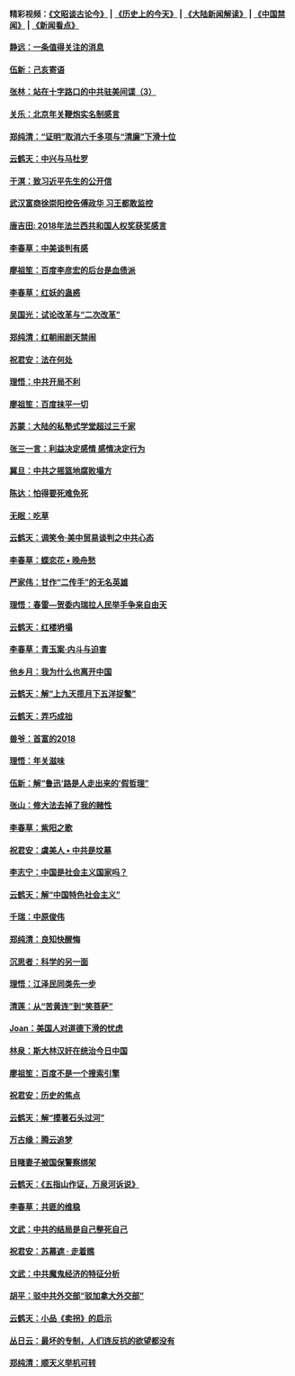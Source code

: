 #### 精彩视频：[《文昭谈古论今》](http://45.32.25.56/wenzhao) | [《历史上的今天》](http://45.32.25.56/today-in-history) | [《大陆新闻解读》](http://45.32.25.56/ntdtv-comedy) | [《中国禁闻》](http://45.32.25.56/ntdtv-news) | [《新闻看点》](http://45.32.25.56/news-insight) 

 #### [静远：一条值得关注的消息](../pages/nsc993/n11024470.md?t=02060931) 

#### [伍新：己亥寄语](../pages/nsc993/n11024543.md?t=02060931) 

#### [张林：站在十字路口的中共驻美间谍（3）](../pages/nsc993/n11023043.md?t=02060931) 

#### [关乐：北京年关鞭炮实名制感言](../pages/nsc993/n11022630.md?t=02060931) 

#### [郑纯清：“证明”取消六千多项与“清廉”下滑十位](../pages/nsc993/n11022638.md?t=02060931) 

#### [云鹤天：中兴与马杜罗](../pages/nsc993/n11022620.md?t=02060931) 

#### [于溟：致习近平先生的公开信](../pages/nsc993/n11022593.md?t=02060931) 

#### [武汉富商徐崇阳控告傅政华 习王都敢监控](../pages/nsc993/n11022212.md?t=02060931) 

#### [唐吉田: 2018年法兰西共和国人权奖获奖感言](../pages/nsc993/n11021537.md?t=02060931) 

#### [李春草：中美谈判有感](../pages/nsc993/n11019776.md?t=02060931) 

#### [廖祖笙：百度李彦宏的后台是血债派](../pages/nsc993/n11019767.md?t=02060931) 

#### [李春草：红妖的蛊惑](../pages/nsc993/n11017095.md?t=02060931) 

#### [吴国光：试论改革与“二次改革”](../pages/nsc993/n11017055.md?t=02060931) 

#### [郑纯清：红朝闹剧天禁闹](../pages/nsc993/n11017030.md?t=02060931) 

#### [祝君安：法在何处](../pages/nsc993/n11017021.md?t=02060931) 

#### [理悟：中共开局不利](../pages/nsc993/n11016938.md?t=02060931) 

#### [廖祖笙：百度抹平一切](../pages/nsc993/n11014925.md?t=02060931) 

#### [苏蒙：大陆的私塾式学堂超过三千家](../pages/nsc993/n11014334.md?t=02060931) 

#### [张三一言：利益决定感情 感情决定行为](../pages/nsc993/n11012463.md?t=02060931) 

#### [冀旦：中共之摇篮地腐败塌方](../pages/nsc993/n11009533.md?t=02060931) 

#### [陈达：怕得要死难免死](../pages/nsc993/n11009520.md?t=02060931) 

#### [无眠：吃草](../pages/nsc993/n11007940.md?t=02060931) 

#### [云鹤天：调笑令‧美中贸易谈判之中共心态](../pages/nsc993/n11007670.md?t=02060931) 

#### [李春草：蝶恋花  •  晚舟愁](../pages/nsc993/n11006605.md?t=02060931) 

#### [严家伟：甘作“二传手”的无名英雄](../pages/nsc993/n11005340.md?t=02060931) 

#### [理悟：春雷—贺委内瑞拉人民举手争来自由天](../pages/nsc993/n11005334.md?t=02060931) 

#### [云鹤天：红楼坍塌](../pages/nsc993/n11005318.md?t=02060931) 

#### [李春草：青玉案·内斗与迫害](../pages/nsc993/n11005306.md?t=02060931) 

#### [他乡月：我为什么也离开中国](../pages/nsc993/n11003553.md?t=02060931) 

#### [云鹤天：解“上九天揽月下五洋捉鳖”](../pages/nsc993/n11000750.md?t=02060931) 

#### [云鹤天：弄巧成拙](../pages/nsc993/n11000722.md?t=02060931) 

#### [兽爷：首富的2018](../pages/nsc993/n11000693.md?t=02060931) 

#### [理悟：年关滋味](../pages/nsc993/n10998847.md?t=02060931) 

#### [伍新：解“鲁迅‘路是人走出来的’假哲理”](../pages/nsc993/n10998777.md?t=02060931) 

#### [张山：修大法去掉了我的赌性](../pages/nsc993/n10997702.md?t=02060931) 

#### [李春草：紫阳之歌](../pages/nsc993/n10997679.md?t=02060931) 

#### [祝君安：虞美人 • 中共是坟墓](../pages/nsc993/n10996090.md?t=02060931) 

#### [李志宁：中国是社会主义国家吗？](../pages/nsc993/n10996097.md?t=02060931) 

#### [云鹤天：解“中国特色社会主义”](../pages/nsc993/n10996043.md?t=02060931) 

#### [千瑞：中原俊伟](../pages/nsc993/n10995401.md?t=02060931) 

#### [郑纯清：良知快醒悔](../pages/nsc993/n10995385.md?t=02060931) 

#### [沉思者：科学的另一面](../pages/nsc993/n10996074.md?t=02060931) 

#### [理悟：江泽民同类先一步](../pages/nsc993/n10995378.md?t=02060931) 

#### [清莲：从“苦黄连”到“笑菩萨”](../pages/nsc993/n10995466.md?t=02060931) 

#### [Joan：美国人对道德下滑的忧虑](../pages/nsc993/n10995424.md?t=02060931) 

#### [林泉：斯大林汉奸在统治今日中国](../pages/nsc993/n10995210.md?t=02060931) 

#### [廖祖笙：百度不是一个搜索引擎](../pages/nsc993/n10994961.md?t=02060931) 

#### [祝君安：历史的焦点](../pages/nsc993/n10994925.md?t=02060931) 

#### [云鹤天：解“摸著石头过河”](../pages/nsc993/n10993325.md?t=02060931) 

#### [万古缘：腾云追梦](../pages/nsc993/n10993120.md?t=02060931) 

#### [目睹妻子被国保警察绑架](../pages/nsc993/n10991525.md?t=02060931) 

#### [云鹤天：《五指山作证，万泉河诉说》](../pages/nsc993/n10991603.md?t=02060931) 

#### [李春草：共匪的维稳](../pages/nsc993/n10991348.md?t=02060931) 

#### [文武：中共的结局是自己整死自己](../pages/nsc993/n10989899.md?t=02060931) 

#### [祝君安：苏幕遮 · 走着瞧](../pages/nsc993/n10988901.md?t=02060931) 

#### [文武：中共魔鬼经济的特征分析](../pages/nsc993/n10987387.md?t=02060931) 

#### [胡平：驳中共外交部“驳加拿大外交部”](../pages/nsc993/n10987378.md?t=02060931) 

#### [云鹤天：小品《卖拐》的启示](../pages/nsc993/n10984392.md?t=02060931) 

#### [丛日云：最坏的专制，人们连反抗的欲望都没有](../pages/nsc993/n10984377.md?t=02060931) 

#### [郑纯清：顺天义举机可转](../pages/nsc993/n10984369.md?t=02060931) 

